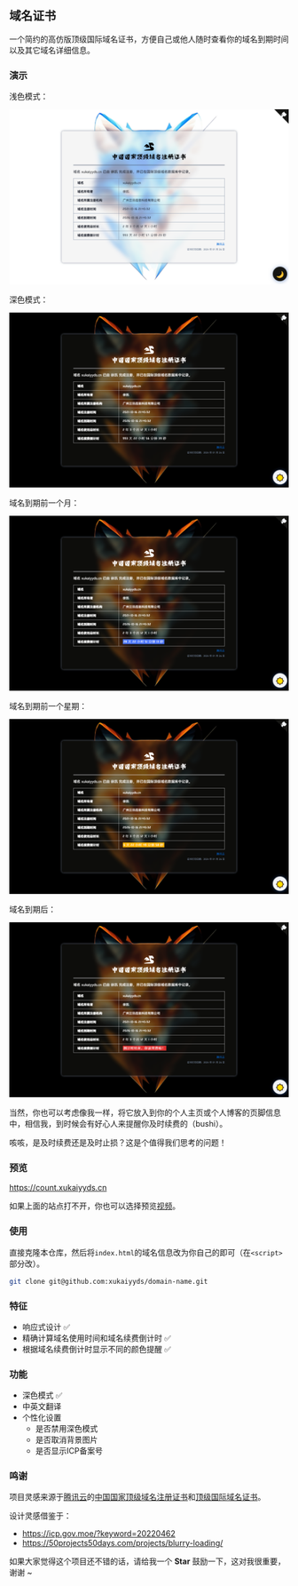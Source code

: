 ## 域名证书

一个简约的高仿版顶级国际域名证书，方便自己或他人随时查看你的域名到期时间以及其它域名详细信息。

### 演示

浅色模式：

![](./img/screenshots/light.png)

深色模式：

![](./img/screenshots/night.png)

域名到期前一个月：

![](./img/screenshots/primary.png)

域名到期前一个星期：

![](./img/screenshots/warning.png)

域名到期后：

![](./img/screenshots/danger.png)

当然，你也可以考虑像我一样，将它放入到你的个人主页或个人博客的页脚信息中，相信我，到时候会有好心人来提醒你及时续费的（bushi）。

咳咳，是及时续费还是及时止损？这是个值得我们思考的问题！

### 预览

<https://count.xukaiyyds.cn>

如果上面的站点打不开，你也可以选择预览[视频](https://www.awesomescreenshot.com/video/24395443?key=0e215997e449478b20722e7017e24efc)。

### 使用

直接克隆本仓库，然后将`index.html`的域名信息改为你自己的即可（在`<script>`部分改）。

```bash
git clone git@github.com:xukaiyyds/domain-name.git
```

### 特征

- 响应式设计 ✅
- 精确计算域名使用时间和域名续费倒计时 ✅
- 根据域名续费倒计时显示不同的颜色提醒 ✅

### 功能

- 深色模式 ✅
- 中英文翻译
- 个性化设置
  - 是否禁用深色模式
  - 是否取消背景图片
  - 是否显示ICP备案号

### 鸣谢

项目灵感来源于[腾讯云](https://cloud.tencent.com)的[中国国家顶级域名注册证书](img/certificate/xukaiyyds.cn.certificate.jpg)和[顶级国际域名证书](img/certificate/xukaiyyds.cn.old-certificate.jpg)。

设计灵感借鉴于：

- <https://icp.gov.moe/?keyword=20220462>
- <https://50projects50days.com/projects/blurry-loading/>

如果大家觉得这个项目还不错的话，请给我一个 **Star** 鼓励一下，这对我很重要，谢谢 ~
